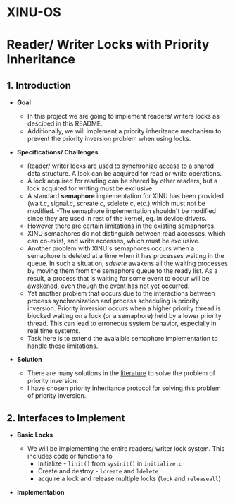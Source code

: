 # XINU-OS

# Reader/ Writer Locks with Priority Inheritance

## 1. Introduction

- **Goal**

  - In this project we are going to implement readers/ writers locks as descibed in this README.
  - Additionally, we will implement a priority inheritance mechanism to prevent the priority inversion problem when using locks.

- **Specifications/ Challenges**
  
  - Reader/ writer locks are used to synchronize access to a shared data structure. A lock can be acquired for read or write operations.
  - A lock acquired for reading can be shared by other readers, but a lock acquired for writing must be exclusive.
  - A standard **semaphore** implementation for XINU has been provided (wait.c, signal.c, screate.c, sdelete.c, etc.) which must not be modified.
  -The semaphore implementation shouldn't be modified since they are used in rest of the kernel, eg. in device drivers.
  - However there are certain limitations in the existing semaphores.
  - XINU semaphores do not distinguish between read accesses, which can co-exist, and write accesses, which must be exclusive.
  - Another problem with XINU's semaphores occurs when a semaphore is deleted at a time when it has processes waiting in the queue. In such a situation, *sdelete* awakens all the waiting processes by moving them from the semaphore queue to the ready list. As a result, a process that is waiting for some event to occur will be awakened, even though the event has not yet occurred.
  - Yet another problem that occurs due to the interactions between process synchronization and process scheduling is priority inversion. Priority inversion occurs when a higher priority thread is blocked waiting on a lock (or a semaphore) held by a lower priority thread. This can lead to erroneous system behavior, especially in real time systems.
  - Task here is to extend the avaialble semaphore implementation to handle these limitations.

- **Solution**
  - There are many solutions in the [literature](https://en.wikipedia.org/wiki/Priority_inversion) to solve the problem of priority inversion.
  - I have chosen priority inheritance protocol for solving this problem of priority inversion.

## 2. Interfaces to Implement

- **Basic Locks**
  
  - We will be implementing the entire readers/ writer lock system. This includes code or functions to 
    - Initialize - ```linit()``` from ```sysinit()``` in ```initialize.c```
    - Create and destroy - ```lcreate``` and ```ldelete```
    - acquire a lock and release multiple locks (```lock``` and ```releaseall```) 

-  **Implementation**

